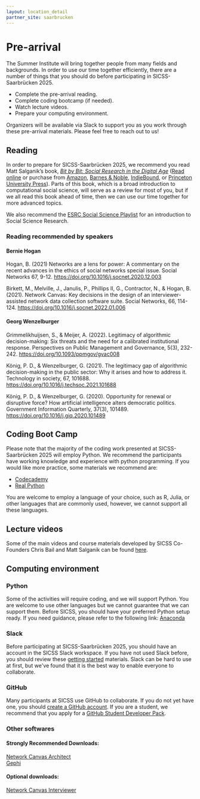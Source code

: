 ```yaml
---
layout: location_detail
partner_site: saarbrucken
---
```


[//]: # (Update the following info to match your location!)

# Pre-arrival

The Summer Institute will bring together people from many fields and backgrounds. In order to use our time together efficiently, there are a number of things that you should do before participating in SICSS-Saarbrücken 2025.

- Complete the pre-arrival reading.
- Complete coding bootcamp (if needed).
- Watch lecture videos.
- Prepare your computing environment.

Organizers will be available via Slack to support you as you work through these pre-arrival materials. Please feel free to reach out to us!

## Reading

In order to prepare for SICSS-Saarbrücken 2025, we recommend you read Matt Salganik’s book, *[Bit by Bit: Social Research in the Digital Age](http://www.bitbybitbook.com)* ([Read online](https://www.bitbybitbook.com/en/1st-ed/preface/) or purchase from [Amazon](https://www.amazon.com/Bit-Social-Research-Digital-Age/dp/0691158649), [Barnes & Noble](https://www.barnesandnoble.com/w/bit-by-bit-matthew-salganik/1125483924), [IndieBound](https://www.indiebound.org/book/9780691158648), or [Princeton University Press](https://press.princeton.edu/titles/11057.html)). Parts of this book, which is a broad introduction to computational social science, will serve as a review for most of you, but if we all read this book ahead of time, then we can use our time together for more advanced topics.

We also recommend the [ESRC Social Science Playlist](https://www.youtube.com/watch?v=BiLj35g_cAU&list=PLhv2mBITlrX4Y36G3eydobXm8rn_xZWtX) for an introduction to Social Science Research.

### Reading recommended by speakers

#### Bernie Hogan  

Hogan, B. (2021) Networks are a lens for power: A commentary on the recent advances in the ethics of social networks special issue. Social Networks 67, 9-12. https://doi.org/10.1016/j.socnet.2020.12.003  

Birkett, M., Melville, J., Janulis, P., Phillips II, G., Contractor, N., & Hogan, B. (2021). Network Canvas: Key decisions in the design of an interviewer-assisted network data collection software suite. Social Networks, 66, 114-124. https://doi.org/10.1016/j.socnet.2022.01.006  

#### Georg Wenzelburger

Grimmelikhuijsen, S., & Meijer, A. (2022). Legitimacy of algorithmic decision-making: Six threats and the need for a calibrated institutional response. Perspectives on Public Management and Governance, 5(3), 232-242. https://doi.org/10.1093/ppmgov/gvac008  

König, P. D., & Wenzelburger, G. (2021). The legitimacy gap of algorithmic decision-making in the public sector: Why it arises and how to address it. Technology in society, 67, 101688. https://doi.org/10.1016/j.techsoc.2021.101688  

König, P. D., & Wenzelburger, G. (2020). Opportunity for renewal or disruptive force? How artificial intelligence alters democratic politics. Government Information Quarterly, 37(3), 101489. https://doi.org/10.1016/j.giq.2020.101489  



## Coding Boot Camp

Please note that the majority of the coding work presented at SICSS-Saarbrücken 2025 will employ Python. We recommend the participants have working knowledge and experience with python programming. If you would like more practice, some materials we recommend are:

* [Codecademy](https://try.codecademy.com/learn-python-3?g_network=g&g_productchannel=&g_adid=624888211914&g_locinterest=&g_keyword=learn%20python%20for%20free&g_acctid=243-039-7011&g_adtype=&g_keywordid=kwd-297904630540&g_ifcreative=&g_campaign=account&g_locphysical=9068476&g_adgroupid=102650143353&g_productid=&g_source={sourceid}&g_merchantid=&g_placement=&g_partition=&g_campaignid=10074200771&g_ifproduct=&utm_id=t_kwd-297904630540:ag_102650143353:cp_10074200771:n_g:d_c&utm_source=google&utm_medium=paid-search&utm_term=learn%20python%20for%20free&utm_campaign=ROW_Language:_Basic_-_Exact&utm_content=624888211914&g_adtype=search&g_acctid=243-039-7011&gad_source=1&gclid=CjwKCAiAtNK8BhBBEiwA8wVt93ecuOBeFzOV5zIkf-XjPW0I4Eu8sMdchkaV-WUxtV6T-C8t3NU6OBoC8I0QAvD_BwE)
* [Real Python](https://realpython.com/tutorials/basics/)

You are welcome to employ a language of your choice, such as R, Julia, or other languages that are commonly used, however, we cannot support all these languages.


## Lecture videos
Some of the main videos and course materials developed by SICSS Co-Founders Chris Bail and Matt Salganik can be found [here](https://sicss.io/curriculum).


## Computing environment

### Python

Some of the activities will require coding, and we will support Python. You are welcome to use other languages but we cannot guarantee that we can support them. Before SICSS, you should have your preferred Python setup ready. If you need guidance, please refer to the following link: [Anaconda](https://docs.anaconda.com/anaconda/install/)


### Slack

Before participating at SICSS-Saarbrücken 2025, you should have an account in the SICSS Slack workspace.  If you have not used Slack before, you should review these [getting started](https://slack.com/help/categories/360000049043-Getting-started) materials.  Slack can be hard to use at first, but we've found that it is the best way to enable everyone to collaborate.

### GitHub

Many participants at SICSS use GitHub to collaborate. If you do not yet have one, you should [create a GitHub account](https://github.com/join). If you are a student, we recommend that you apply for a [GitHub Student Developer Pack](https://education.github.com/pack).

### Other softwares 

#### Strongly Recommended Downloads:

[Network Canvas Architect](www.networkcanvas.com/download)  
[Gephi](www.gephi.org)

#### Optional downloads:
[Network Canvas Interviewer](www.networkcanvas.com/download)

